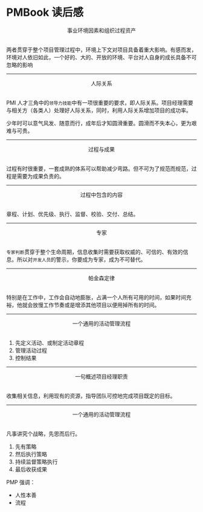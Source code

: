 # PMBook 读后感

<center>事业环境因素和组织过程资产</center>
<br />

两者贯穿于整个项目管理过程中，环境上下文对项目具备着重大影响。有感而发，环境对人依旧如此，一个好的、大的、开放的环境、平台对人自身的成长具备不可忽略的影响

---

<center>人际关系</center>
<br />

PMI 人才三角中的`领导力技能`中有一项很重要的要求，即人际关系。项目经理需要与相关方（各类人）处理好人际关系，同时，利用人际关系增加项目的成功率。

少年时可以意气风发、随意而行，成年后才知圆滑重要。圆滑而不失本心，更为艰难与可贵。

---

<center>过程与成果</center>
<br />

过程有时很重要，一套成熟的体系可以帮助减少弯路。但不可为了规范而规范，过程是需要为成果负责的。

---

<center>过程中包含的内容</center>
<br />

章程、计划、优先级、执行、监督、校验、交付、总结。

---

<center>专家</center>
<br />

`专家判断`贯穿于整个生命周期，信息收集时需要获取权威的、可信的、有效的信息。所以对`开发人员`的警示，你要成为专家，成为不可替代。

---

<center>帕金森定律</center>
<br />

特别是在工作中，工作会自动地膨胀，占满一个人所有可用的时间，如果时间充裕，他就会放慢工作节奏或是增添其他项目以便用掉所有的时间。

---

<center>一个通用的活动管理流程</center>
<br />

1. 先定义活动、或制定活动章程
2. 管理活动过程
3. 控制结果

---

<center>一句概述项目经理职责</center>
<br />

收集相关信息，利用现有的资源，指导团队可控地完成项目既定的目标。

---

<center>一个通用的活动管理流程</center>
<br />

凡事讲究个战略，先思而后行。

1. 先有策略
2. 然后执行策略
3. 持续监督策略执行
4. 最后收获成果

PMP 强调：

- 人性本善
- 流程
